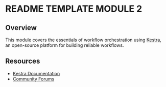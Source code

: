 # README TEMPLATE MODULE 2

## Overview
This module covers the essentials of workflow orchestration using [Kestra](https://kestra.io/), an open-source platform for building reliable workflows.

## Resources

- [Kestra Documentation](https://kestra.io/docs)
- [Community Forums](https://community.kestra.io)
